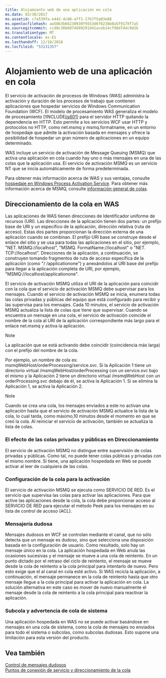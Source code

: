 ```yaml
---
title: Alojamiento web de una aplicación en cola
ms.date: 03/30/2017
ms.assetid: c7a539fa-e442-4c08-a7f1-17b7f5a03e88
ms.openlocfilehash: aa50b3b66230930f9553d6f0238b0a5f9178f7a5
ms.sourcegitcommit: ccd8c36b0d74d99291d41aceb14cf98d74dc9d2b
ms.translationtype: MT
ms.contentlocale: es-ES
ms.lasthandoff: 12/10/2018
ms.locfileid: "53131357"
---
```

# <a name="web-hosting-a-queued-application"></a>Alojamiento web de una aplicación en cola
El servicio de activación de procesos de Windows (WAS) administra la activación y duración de los procesos de trabajo que contienen aplicaciones que hospedar servicios de Windows Communication Foundation (WCF). El modelo de procesamiento WAS generaliza el modelo de procesamiento [!INCLUDE[iis601](../../../../includes/iis601-md.md)] para el servidor HTTP quitando la dependencia en HTTP. Esto permite a los servicios WCF usar HTTP y protocolos no HTTP, como net.msmq y msmq.formatname, en un entorno de hospedaje que admite la activación basada en mensajes y ofrece la posibilidad de hospedar un gran número de aplicaciones en un equipo determinado.  
  
 WAS incluye un servicio de activación de Message Queuing (MSMQ) que activa una aplicación en cola cuando hay uno o más mensajes en una de las colas que la aplicación usa. El servicio de activación MSMQ es un servicio NT que se inicia automáticamente de forma predeterminada.  
  
 Para obtener más información acerca de WAS y sus ventajas, consulte [hospedaje en Windows Process Activation Service](../../../../docs/framework/wcf/feature-details/hosting-in-windows-process-activation-service.md). Para obtener más información acerca de MSMQ, consulte [información general de colas](../../../../docs/framework/wcf/feature-details/queues-overview.md).
  
## <a name="queue-addressing-in-was"></a>Direccionamiento de la cola en WAS  
 Las aplicaciones de WAS tienen direcciones de Identificador uniforme de recursos (URI). Las direcciones de la aplicación tienen dos partes: un prefijo base de URI y un específico de la aplicación, dirección relativa (ruta de acceso). Estas dos partes proporcionan la dirección externa de una aplicación cuando se combinan. El prefijo URI base se construye desde el enlace del sitio y se usa para todas las aplicaciones en el sitio, por ejemplo, "NET. MSMQ://localhost", "MSMQ. FormatName://localhost" o "NET. TCP://localhost". Direcciones de la aplicación, a continuación, se construyen tomando fragmentos de ruta de acceso específica de la aplicación (como "/ /applicationone") y anexándolos al URI base del prefijo para llegar a la aplicación completa de URI, por ejemplo, "MSMQ://localhost/applicationone".  
  
 El servicio de activación MSMQ utiliza el URI de la aplicación para coincidir con la cola que el servicio de activación MSMQ debe supervisar para los mensajes. Cuando el servicio de activación MSMQ se inicia, enumera todas las colas privadas y públicas del equipo que está configurado para recibir y las supervisa para los mensajes. Cada 10 minutos, el servicio de activación MSMQ actualiza la lista de colas que tiene que supervisar. Cuando se encuentra un mensaje en una cola, el servicio de activación coincide el nombre de la cola al URI de la aplicación correspondiente más largo para el enlace net.msmq y activa la aplicación.  
  
> [!NOTE]
>  La aplicación que se está activando debe coincidir (coincidencia más larga) con el prefijo del nombre de la cola.  
  
 Por ejemplo, un nombre de cola es: msmqWebHost/orderProcessing/service.svc. Si la Aplicación 1 tiene un directorio virtual /msmqWebHost/orderProcessing con un service.svc bajo el mismo y la Aplicación 2 tiene un directorio virtual /msmqWebHost con un orderProcessing.svc debajo de él, se activa la Aplicación 1. Si se elimina la Aplicación 1, se activa la Aplicación 2.  
  
> [!NOTE]
>  Cuando se crea una cola, los mensajes enviados a este no activan una aplicación hasta que el servicio de activación MSMQ actualice la lista de la cola, lo cual tarda, como máximo,10 minutos desde el momento en que se creó la cola. Al reiniciar el servicio de activación, también se actualiza la lista de colas.  
  
### <a name="the-effect-of-private-and-public-queues-on-addressing"></a>El efecto de las colas privadas y públicas en Direccionamiento  
 El servicio de activación MSMQ no distingue entre supervisión de colas privadas y públicas. Como tal, no puede tener colas públicas y privadas con el mismo nombre. Si tiene, una aplicación hospedada en Web se puede activar al leer de cualquiera de las colas.  
  
### <a name="queue-configuration-for-activation"></a>Configuración de la cola para la activación  
 El servicio de activación MSMQ se ejecuta como SERVICIO DE RED. Es el servicio que supervisa las colas para activar las aplicaciones. Para que active las aplicaciones desde la cola, la cola debe proporcionar acceso al SERVICIO DE RED para ejecutar el método Peek para los mensajes en su lista de control de acceso (ACL).  
  
### <a name="poison-messaging"></a>Mensajería dudosa  
 Mensajes dudosos en WCF se controlan mediante el canal, que no sólo detecta que un mensaje es dudoso, sino que selecciona una disposición basada en la configuración de usuario. Como resultado, solo hay un mensaje único en la cola. La aplicación hospedada en Web anula las ocasiones sucesivas y el mensaje se mueve a una cola de reintento. En un punto dictado por el retraso del ciclo de reintento, el mensaje se mueve desde la cola de reintento a la cola principal para intentarlo de nuevo. Pero esto exige que el al canal en cola esté activo. Si WAS recicla la aplicación, a continuación, el mensaje permanece en la cola de reintento hasta que otro mensaje llegue a la cola principal para activar la aplicación en cola. La solución alternativa en este caso es mover de nuevo manualmente el mensaje desde la cola de reintento a la cola principal para reactivar la aplicación.  
  
### <a name="subqueue-and-system-queue-caveat"></a>Subcola y advertencia de cola de sistema  
 Una aplicación hospedada en WAS no se puede activar basándose en mensajes en una cola de sistema, como la cola de mensajes no enviados para todo el sistema o subcolas, como subcolas dudosas. Esto supone una limitación para esta versión del producto.  
  
## <a name="see-also"></a>Vea también  
 [Control de mensajes dudosos](../../../../docs/framework/wcf/feature-details/poison-message-handling.md)  
 [Puntos de conexión de servicio y direccionamiento de la cola](../../../../docs/framework/wcf/feature-details/service-endpoints-and-queue-addressing.md)
